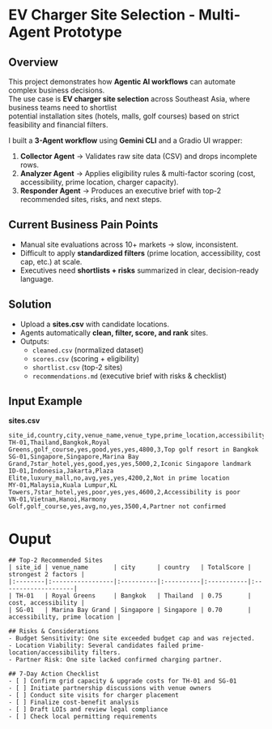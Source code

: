# EV Charger Site Selection - Multi-Agent Prototype

## Overview
This project demonstrates how **Agentic AI workflows** can automate complex business decisions.  
The use case is **EV charger site selection** across Southeast Asia, where business teams need to shortlist  
potential installation sites (hotels, malls, golf courses) based on strict feasibility and financial filters.  

I built a **3-Agent workflow** using **Gemini CLI** and a Gradio UI wrapper:
1. **Collector Agent** → Validates raw site data (CSV) and drops incomplete rows.  
2. **Analyzer Agent** → Applies eligibility rules & multi-factor scoring (cost, accessibility, prime location, charger capacity).  
3. **Responder Agent** → Produces an executive brief with top-2 recommended sites, risks, and next steps.  

## Current Business Pain Points
- Manual site evaluations across 10+ markets → slow, inconsistent.
- Difficult to apply **standardized filters** (prime location, accessibility, cost cap, etc.) at scale.
- Executives need **shortlists + risks** summarized in clear, decision-ready language.

## Solution
- Upload a **sites.csv** with candidate locations.  
- Agents automatically **clean, filter, score, and rank** sites.  
- Outputs:
  - `cleaned.csv` (normalized dataset)
  - `scores.csv` (scoring + eligibility)
  - `shortlist.csv` (top-2 sites)
  - `recommendations.md` (executive brief with risks & checklist)

## Input Example
**sites.csv**
```csv
site_id,country,city,venue_name,venue_type,prime_location,accessibility,charging_partner_ok,electricity_available,cost_sgd,min_installable_chargers,remarks
TH-01,Thailand,Bangkok,Royal Greens,golf_course,yes,good,yes,yes,4800,3,Top golf resort in Bangkok
SG-01,Singapore,Singapore,Marina Bay Grand,7star_hotel,yes,good,yes,yes,5000,2,Iconic Singapore landmark
ID-01,Indonesia,Jakarta,Plaza Elite,luxury_mall,no,avg,yes,yes,4200,2,Not in prime location
MY-01,Malaysia,Kuala Lumpur,KL Towers,7star_hotel,yes,poor,yes,yes,4600,2,Accessibility is poor
VN-01,Vietnam,Hanoi,Harmony Golf,golf_course,yes,avg,no,yes,3500,4,Partner not confirmed
```

# Ouput
```
## Top-2 Recommended Sites
| site_id | venue_name       | city      | country   | TotalScore | strongest 2 factors |
|:--------|:-----------------|:----------|:----------|:-----------|:--------------------|
| TH-01   | Royal Greens     | Bangkok   | Thailand  | 0.75       | cost, accessibility |
| SG-01   | Marina Bay Grand | Singapore | Singapore | 0.70       | accessibility, prime location |

## Risks & Considerations
- Budget Sensitivity: One site exceeded budget cap and was rejected.
- Location Viability: Several candidates failed prime-location/accessibility filters.
- Partner Risk: One site lacked confirmed charging partner.

## 7-Day Action Checklist
- [ ] Confirm grid capacity & upgrade costs for TH-01 and SG-01
- [ ] Initiate partnership discussions with venue owners
- [ ] Conduct site visits for charger placement
- [ ] Finalize cost-benefit analysis
- [ ] Draft LOIs and review legal compliance
- [ ] Check local permitting requirements
```
